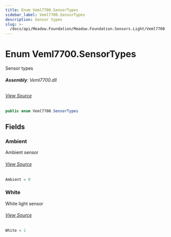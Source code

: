 ```yaml
---
title: Enum Veml7700.SensorTypes
sidebar_label: Veml7700.SensorTypes
description: Sensor types
slug: >-
  /docs/api/Meadow.Foundation/Meadow.Foundation.Sensors.Light/Veml7700.SensorTypes
---
```

# Enum Veml7700.SensorTypes
Sensor types

###### **Assembly**: Veml7700.dll
###### [View Source](https://github.com/WildernessLabs/Meadow.Foundation.git/blob/develop/Source/Meadow.Foundation.Peripherals/Sensors.Light.Veml7700/Driver/Veml7700.SensorTypes.cs#L8)
```csharp title="Declaration"
public enum Veml7700.SensorTypes
```
## Fields
### Ambient
Ambient sensor
###### [View Source](https://github.com/WildernessLabs/Meadow.Foundation.git/blob/develop/Source/Meadow.Foundation.Peripherals/Sensors.Light.Veml7700/Driver/Veml7700.SensorTypes.cs#L13)
```csharp title="Declaration"
Ambient = 0
```
### White
White light sensor
###### [View Source](https://github.com/WildernessLabs/Meadow.Foundation.git/blob/develop/Source/Meadow.Foundation.Peripherals/Sensors.Light.Veml7700/Driver/Veml7700.SensorTypes.cs#L17)
```csharp title="Declaration"
White = 1
```
